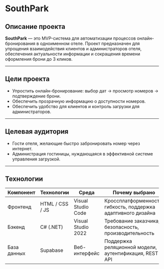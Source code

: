 # SouthPark

##  Описание проекта

**SouthPark** — это MVP-система для автоматизации процессов онлайн-бронирования в одноименном отеле. Проект предназначен для упрощения взаимодействия клиентов и администраторов отеля, обеспечения актуальности информации и сокращения времени оформления брони до 3 кликов.

---

##  Цели проекта

- Упростить онлайн-бронирование: выбор дат → просмотр номеров → подтверждение брони.
- Обеспечить прозрачную информацию о доступности номеров.
- Обеспечить удобство для клиентов и контроль загрузки для администраторов.

---

##  Целевая аудитория

- Гости отеля, желающие быстро забронировать номер через интернет.
- Администрация гостиницы, нуждающаяся в эффективной системе управления загрузкой.

---
## Технологии

| Компонент   | Технологии      | Среда              | Почему выбрано                                                |
| ----------- | --------------- | ------------------ | ------------------------------------------------------------- |
| Фронтенд    | HTML / CSS / JS | Visual Studio Code | Кроссплатформенность, гибкость, поддержка адаптивного дизайна |
| Бэкенд      | C# (.NET)       | Visual Studio 2022 | Требование заказчика, безопасность, производительность        |
| База данных | Supabase        | Веб-интерфейс      | Поддержка реляционной модели, аутентификация, REST API        |
